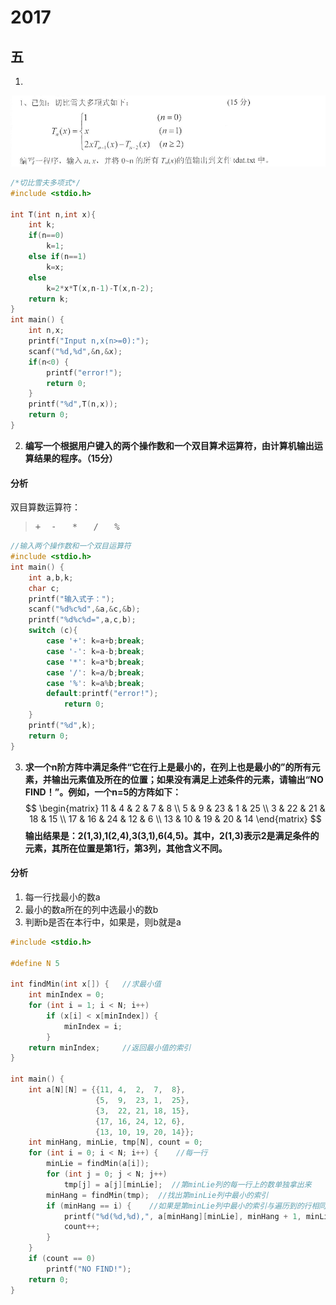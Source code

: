 # 2017

## 五
1. 
![2017-5-1](../img/2017-5-1.png)

```c
/*切比雪夫多项式*/
#include <stdio.h>

int T(int n,int x){
    int k;
    if(n==0)
        k=1;
    else if(n==1)
        k=x;
    else
        k=2*x*T(x,n-1)-T(x,n-2);
    return k;
}
int main() {
    int n,x;
    printf("Input n,x(n>=0):");
    scanf("%d,%d",&n,&x);
    if(n<0) {
        printf("error!");
        return 0;
    }
    printf("%d",T(n,x));
    return 0;
}
```

2. **编写一个根据用户键入的两个操作数和一个双目算术运算符，由计算机输出运算结果的程序。（15分）**

#### 分析
双目算数运算符：
> <pre>+  -   *   /   %</pre>
```c
//输入两个操作数和一个双目运算符
#include <stdio.h>
int main() {
    int a,b,k;
    char c;
    printf("输入式子：");
    scanf("%d%c%d",&a,&c,&b);
    printf("%d%c%d=",a,c,b);
    switch (c){
        case '+': k=a+b;break;
        case '-': k=a-b;break;
        case '*': k=a*b;break;
        case '/': k=a/b;break;
        case '%': k=a%b;break;
        default:printf("error!");
            return 0;
    }
    printf("%d",k);
    return 0;
}
```

3. **求一个n阶方阵中满足条件“它在行上是最小的，在列上也是最小的”的所有元素，并输出元素值及所在的位置；如果没有满足上述条件的元素，请输出“NO FIND！”。例如，一个n=5的方阵如下：**
$$
  \begin{matrix}
   11 & 4 & 2 & 7 & 8 \\
   5 & 9 & 23 & 1 & 25 \\
   3 & 22 & 21 & 18 & 15 \\
   17 & 16 & 24 & 12 & 6 \\
   13 & 10 & 19 & 20 & 14
  \end{matrix}
$$
**输出结果是：2(1,3),1(2,4),3(3,1),6(4,5)。其中，2(1,3)表示2是满足条件的元素，其所在位置是第1行，第3列，其他含义不同。**

#### 分析
1. 每一行找最小的数a
2. 最小的数a所在的列中选最小的数b
3. 判断b是否在本行中，如果是，则b就是a

```c
#include <stdio.h>

#define N 5

int findMin(int x[]) {   //求最小值
    int minIndex = 0;
    for (int i = 1; i < N; i++)
        if (x[i] < x[minIndex]) {
            minIndex = i;
        }
    return minIndex;     //返回最小值的索引
}

int main() {
    int a[N][N] = {{11, 4,  2,  7,  8},
                   {5,  9,  23, 1,  25},
                   {3,  22, 21, 18, 15},
                   {17, 16, 24, 12, 6},
                   {13, 10, 19, 20, 14}};
    int minHang, minLie, tmp[N], count = 0;
    for (int i = 0; i < N; i++) {    //每一行
        minLie = findMin(a[i]);
        for (int j = 0; j < N; j++)
            tmp[j] = a[j][minLie];  //第minLie列的每一行上的数单独拿出来
        minHang = findMin(tmp);  //找出第minLie列中最小的索引
        if (minHang == i) {    //如果是第minLie列中最小的索引与遍历到的行相同
            printf("%d(%d,%d),", a[minHang][minLie], minHang + 1, minLie + 1);  //此处每一组之间由逗号隔开，最后一组数后面没有逗号。还未实现
            count++;
        }
    }
    if (count == 0)
        printf("NO FIND!");
    return 0;
}
```
